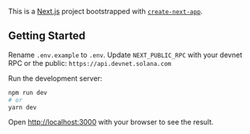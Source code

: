 This is a [Next.js](https://nextjs.org/) project bootstrapped with [`create-next-app`](https://github.com/vercel/next.js/tree/canary/packages/create-next-app).

## Getting Started

Rename `.env.example` to `.env`. 
Update `NEXT_PUBLIC_RPC` with your devnet RPC or the public: `https://api.devnet.solana.com` 

Run the development server:

```bash
npm run dev
# or
yarn dev
```

Open [http://localhost:3000](http://localhost:3000) with your browser to see the result.